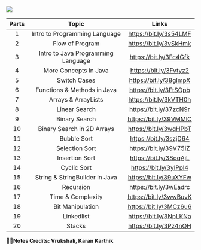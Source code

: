 <img src="https://github.com/bhavesh1129/All-In-One-Interview-Preparation/blob/main/DSA/Java/Handwritten%20Notes/Banner.gif">

| Parts | Topic | Links |
| :---: | :---: | :-: |
| 1 | Intro to Programming Language | https://bit.ly/3s54LMF |
| 2 | Flow of Program | https://bit.ly/3vSkHmk |
| 3 | Intro to Java Programming Language | https://bit.ly/3Fc4Gfk |
| 4 | More Concepts in Java | https://bit.ly/3Fvtyz2 |
| 5 |Switch Cases | https://bit.ly/38glmpX |
| 6 | Functions & Methods in Java | https://bit.ly/3FtSOpb |
| 7 | Arrays & ArrayLists | https://bit.ly/3kVTH0h |
| 8 | Linear Search | https://bit.ly/37zcN9r |
| 9 | Binary Search | https://bit.ly/39VMMlC |
| 10 | Binary Search in 2D Arrays | https://bit.ly/3wqHPbT |
| 11 | Bubble Sort | https://bit.ly/3szjD64 |
| 12 | Selection Sort | https://bit.ly/39V75iZ |
| 13 | Insertion Sort | https://bit.ly/38oqAjL |
| 14 | Cyclic Sort | https://bit.ly/3yIPpl4 |
| 15 | String & StringBuilder in Java | https://bit.ly/39uXYFw |
| 16 | Recursion | https://bit.ly/3wEadrc |
| 17 | Time & Complexity | https://bit.ly/3wwBuvK |
| 18 | Bit Manipulation | https://bit.ly/3MCz6u6 |
| 19 | Linkedlist | https://bit.ly/3NpLKNa |
| 20 | Stacks | https://bit.ly/3Pz4nQH |

**🧑‍💻Notes Credits: Vrukshali, Karan Karthik**
